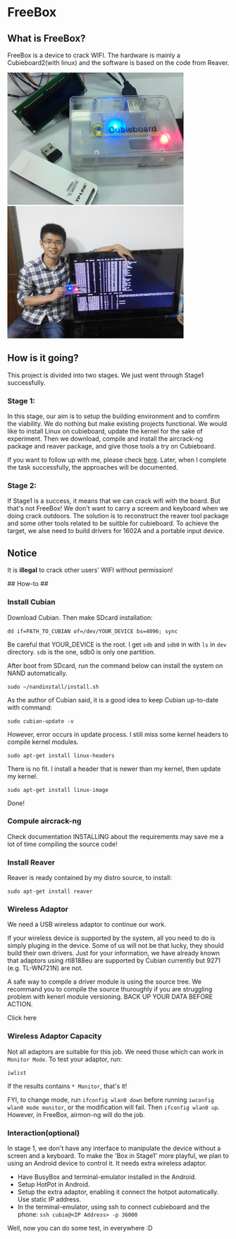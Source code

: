 # FreeBox #

## What is FreeBox? ##
FreeBox is a device to crack WIFI. The hardware is mainly a Cubieboard2(with linux) and the software is based on the code from Reaver.

![pic](./free-box_raw.jpg)
![pic](./me&free-box_small.jpg)


## How is it going? ##
This project is divided into two stages. We just went through Stage1 successfully.

### Stage 1: ###
In this stage, our aim is to setup the building environment and to comfirm the viability. We do nothing but make existing projects functional. We would like to install Linux on cubieboard, update the kernel for the sake of experiment. Then we download, compile and install the aircrack-ng package and reaver package, and give those tools a try on Cubieboard.

If you want to follow up with me, please check [here](#How-to). Later, when I complete the task successfully, the approaches will be documented.

### Stage 2: ###
If Stage1 is a success, it means that we can crack wifi with the board. But that's not FreeBox! We don't want to carry a screem and keyboard when we doing crack outdoors. The solution is to reconstruct the reaver tool package and some other tools related to be suitble for cubieboard. To achieve the target, we alse need to build drivers for 1602A and a portable input device.

## Notice ##
It is **illegal** to crack other users' WIFI without permission!

<span id="How-to">
## How-to ##

### Install Cubian ###
Download Cubian. Then make SDcard installation:

    dd if=PATH_TO_CUBIAN of=/dev/YOUR_DEVICE bs=4096; sync
    
Be careful that YOUR_DEVICE is the root. I get `sdb` and `sdb0` in with `ls` in `dev` directory. `sdb` is the one, sdb0 is only one partition.

After boot from SDcard, run the command below can install the system on NAND automatically.

    sudo ~/nandinstall/install.sh
    
As the author of Cubian said, it is a good idea to keep Cubian up-to-date with command:

    sudo cubian-update -v

However, error occurs in update process. I still miss some kernel headers to compile kernel modules.

    sudo apt-get install linux-headers
   
There is no fit. I install a header that is newer than my kernel, then update my kernel.

    sudo apt-get install linux-image

Done!

### Compule aircrack-ng ###
Check documentation INSTALLING about the requirements may save me a lot of time compiling the source code!

### Install Reaver ###
Reaver is ready contained by my distro source, to install:

    sudo apt-get install reaver

### Wireless Adaptor ###

We need a USB wireless adaptor to continue our work.

If your wireless device is supported by the system, all you need to do is simply pluging in the device. Some of us will not be that lucky, they should build their own drivers. Just for your information, we have already known that adaptors using rtl8188eu are supported by Cubian currently but 9271 (e.g. TL-WN721N) are not. 

A safe way to compile a driver module is using the source tree. We recommand you to compile the source thuroughly if you are struggling problem with kenerl module versioning. BACK UP YOUR DATA BEFORE ACTION.

Click here

### Wireless Adaptor Capacity ###

Not all adaptors are suitable for this job. We need those which can work in `Monitor Mode`. To test your adaptor, run:

	iwlist

If the results contains `* Monitor`, that's it!

FYI, to change mode, run `ifconfig wlan0 down` before running `iwconfig wlan0 mode monitor`, or the modification will fail. Then `ifconfig wlan0 up`. However, in  FreeBox, airmon-ng will do the job.

### Interaction(optional) ###

In stage 1, we don't have any interface to manipulate the device without a screen and a keyboard. To make the 'Box in Stage1' more playful, we plan to using an Android device to control it. It needs extra wireless adaptor. 

- Have BusyBox and terminal-emulator installed in the Android.
- Setup HotPot in Android.
- Setup the extra adaptor, enabling it connect the hotpot automatically. Use static IP address.
- In the terminal-emulator, using ssh to connect cubieboard and the phone: `ssh cubie@<IP Address> -p 36000`

Well, now you can do some test, in everywhere :D
</span>
